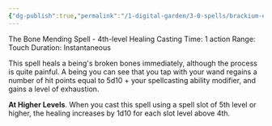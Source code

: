 ```yaml
---
{"dg-publish":true,"permalink":"/1-digital-garden/3-0-spells/brackium-emendo/"}
---
```


The Bone Mending Spell - 4th-level Healing 
Casting Time: 1 action 
Range: Touch 
Duration: Instantaneous 

This spell heals a being's broken bones immediately, although the process is quite painful. A being you can see that you tap with your wand regains a number of hit points equal to 5d10 + your spellcasting ability modifier, and gains a level of exhaustion. 

**At Higher Levels**. When you cast this spell using a spell slot of 5th level or higher, the healing increases by 1d10 for each slot level above 4th.